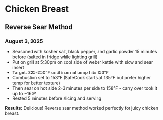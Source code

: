 # Chicken Breast

## Reverse Sear Method

### August 3, 2025
* Seasoned with kosher salt, black pepper, and garlic powder 15 minutes before (salted in fridge while lighting grill)
* Put on grill at 5:30pm on cool side of weber kettle with slow and sear insert
* Target: 225-250°F until internal temp hits 153°F
* Combustion set to 153°F (SafeCook starts at 135°F but prefer higher temp for better texture)
* Then sear on hot side 2-3 minutes per side to 158°F - carry over took it up to ~160º
* Rested 5 minutes before slicing and serving

**Results:** Delicious! Reverse sear method worked perfectly for juicy chicken breast.
